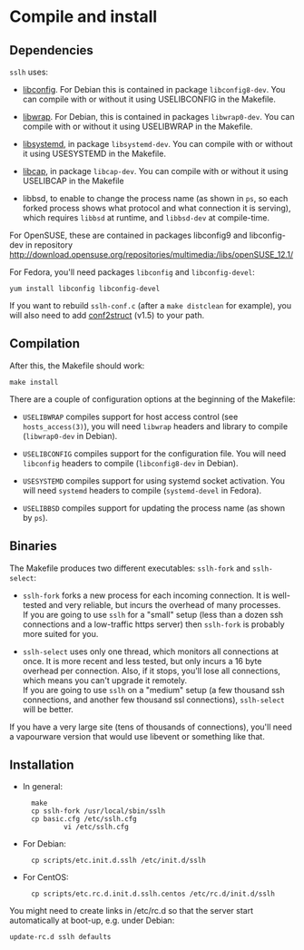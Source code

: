 Compile and install
===================

Dependencies
------------

`sslh` uses:

* [libconfig](http://www.hyperrealm.com/libconfig/). For
  Debian this is contained in package `libconfig8-dev`. You
can compile with or without it using USELIBCONFIG in the
Makefile.

* [libwrap](http://packages.debian.org/source/unstable/tcp-wrappers).
    For Debian, this is contained in packages
`libwrap0-dev`. You
can compile with or without it using USELIBWRAP in the
Makefile.

* [libsystemd](http://packages.debian.org/source/unstable/libsystemd-dev), in package `libsystemd-dev`.  You
can compile with or without it using USESYSTEMD in the
Makefile.

* [libcap](http://packages.debian.org/source/unstable/libcap-dev), in package `libcap-dev`. You can compile with or without it using USELIBCAP in the Makefile

* libbsd, to enable to change the process name (as shown in
  `ps`, so each forked process shows what protocol and what
  connection it is serving),
which requires `libbsd` at runtime, and `libbsd-dev` at
compile-time.


For OpenSUSE, these are contained in packages libconfig9 and
libconfig-dev in repository
<http://download.opensuse.org/repositories/multimedia:/libs/openSUSE_12.1/>

For Fedora, you'll need packages `libconfig` and
`libconfig-devel`:

	yum install libconfig libconfig-devel

If you want to rebuild `sslh-conf.c` (after a `make
distclean` for example), you will also need to add
[conf2struct](https://www.rutschle.net/tech/conf2struct/README.html)
(v1.5) to your path.

Compilation
-----------

After this, the Makefile should work:

	make install

There are a couple of configuration options at the beginning
of the Makefile: 

* `USELIBWRAP` compiles support for host access control (see
  `hosts_access(3)`), you will need `libwrap` headers and
  library to compile (`libwrap0-dev` in Debian).

* `USELIBCONFIG` compiles support for the configuration
  file. You will need `libconfig` headers to compile
  (`libconfig8-dev` in Debian).

*  `USESYSTEMD` compiles support for using systemd socket activation.
   You will need `systemd` headers to compile (`systemd-devel` in Fedora).

* `USELIBBSD` compiles support for updating the process name (as shown
  by `ps`).

Binaries
--------

The Makefile produces two different executables: `sslh-fork`
and `sslh-select`:

* `sslh-fork` forks a new process for each incoming connection.
It is well-tested and very reliable, but incurs the overhead
of many processes.  
If you are going to use `sslh` for a "small" setup (less than
a dozen ssh connections and a low-traffic https server) then
`sslh-fork` is probably more suited for you. 

* `sslh-select` uses only one thread, which monitors all connections
at once. It is more recent and less tested, but only incurs a 16
byte overhead per connection. Also, if it stops, you'll lose all
connections, which means you can't upgrade it remotely.  
If you are going to use `sslh` on a "medium" setup (a few thousand ssh
connections, and another few thousand ssl connections),
`sslh-select` will be better.

If you have a very large site (tens of thousands of connections),
you'll need a vapourware version that would use libevent or
something like that.


Installation
------------

* In general:

		make
		cp sslh-fork /usr/local/sbin/sslh
		cp basic.cfg /etc/sslh.cfg
                vi /etc/sslh.cfg

* For Debian:

		cp scripts/etc.init.d.sslh /etc/init.d/sslh
	
* For CentOS:

		cp scripts/etc.rc.d.init.d.sslh.centos /etc/rc.d/init.d/sslh


You might need to create links in /etc/rc<x>.d so that the server
start automatically at boot-up, e.g. under Debian:

	update-rc.d sslh defaults


